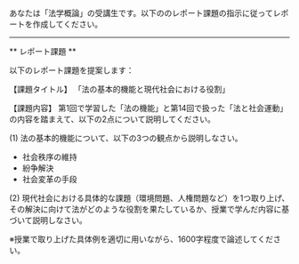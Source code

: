 あなたは「法学概論」の受講生です。以下ののレポート課題の指示に従ってレポートを作成してください。

---------------------------------------
** レポート課題 **

以下のレポート課題を提案します：

【課題タイトル】
「法の基本的機能と現代社会における役割」

【課題内容】
第1回で学習した「法の機能」と第14回で扱った「法と社会運動」の内容を踏まえて、以下の2点について説明してください。

(1) 法の基本的機能について、以下の3つの観点から説明しなさい。
   - 社会秩序の維持
   - 紛争解決
   - 社会変革の手段

(2) 現代社会における具体的な課題（環境問題、人権問題など）を1つ取り上げ、その解決に向けて法がどのような役割を果たしているか、授業で学んだ内容に基づいて説明しなさい。

※授業で取り上げた具体例を適切に用いながら、1600字程度で論述してください。